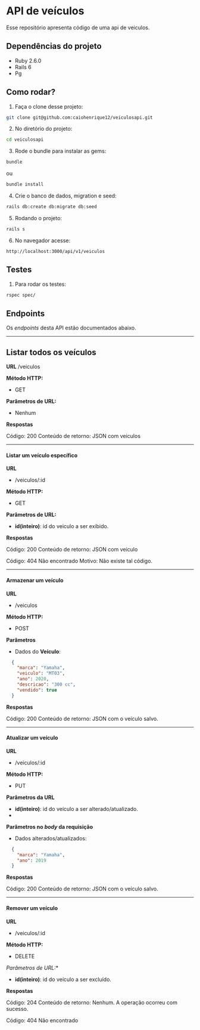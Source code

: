 # API de veículos

Esse repositório apresenta código de uma api de veiculos.

## Dependências do projeto

* Ruby 2.6.0
* Rails 6
* Pg

## Como rodar?

1. Faça o clone desse projeto:
```bash
git clone git@github.com:caiohenrique12/veiculosapi.git
```
2. No diretório do projeto:
```bash
cd veiculosapi
```
3. Rode o bundle para instalar as gems:
```bash
bundle
```
ou
```bash
bundle install
```
4. Crie o banco de dados, migration e seed:
```bash
rails db:create db:migrate db:seed
```
5. Rodando o projeto:
```bash
rails s
```
6. No navegador acesse:
```
http://localhost:3000/api/v1/veiculos
```

## Testes

1. Para rodar os testes:
```bash
rspec spec/
```

## Endpoints

Os *endpoints* desta API estão documentados abaixo.

---------------
## Listar todos os veículos

**URL**
/veiculos

**Método HTTP:**

* GET

**Parâmetros de URL:**

* Nenhum


**Respostas**

Código: 200
Conteúdo de retorno: JSON com veiculos



---------------
#### Listar um veículo específico

**URL**

* /veiculos/:id

**Método HTTP:**

* GET

**Parâmetros de URL:**

* **id(inteiro)**: id do veiculo a ser exibido.

**Respostas**

Código: 200
Conteúdo de retorno: JSON com veiculo

Código: 404 Não encontrado
Motivo: Não existe tal código.

---------------
#### Armazenar um veículo
**URL**

* /veiculos

**Método HTTP:**

* POST

**Parâmetros**

* Dados do **Veículo**:

```json
  {
    "marca": "Yamaha",
    "veiculo": "MT03",
    "ano": 2020,
    "descricao": "300 cc",
    "vendido": true
  }
```

**Respostas**

Código: 200
Conteúdo de retorno: JSON com o veículo salvo.

---------------
#### Atualizar um veículo

**URL**

* /veiculos/:id

**Método HTTP:**

* PUT

**Parâmetros da URL**

* **id(inteiro)**: id do veículo a ser alterado/atualizado.
*
**Parâmetros no *body* da requisição**

* Dados alterados/atualizados:

```json
  {
    "marca": "Yamaha",
    "ano": 2019
  }
```

**Respostas**

Código: 200
Conteúdo de retorno: JSON com o veículo salvo.

---------------
#### Remover um veículo

**URL**

* /veiculos/:id

**Método HTTP:**

* DELETE

*Parâmetros de URL:**

* **id(inteiro)**: id do veículo a ser excluído.

**Respostas**

Código: 204
Conteúdo de retorno: Nenhum. A operação ocorreu com sucesso.

Código: 404 Não encontrado